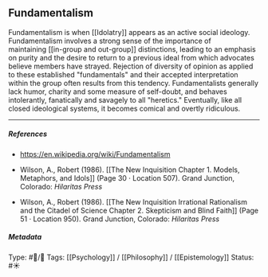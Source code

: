 ## Fundamentalism  # 

Fundamentalism is when [[Idolatry]] appears as an active social ideology. Fundamentalism involves a strong sense of the importance of maintaining [[in-group and out-group]] distinctions, leading to an emphasis on purity and the desire to return to a previous ideal from which advocates believe members have strayed. Rejection of diversity of opinion as applied to these established "fundamentals" and their accepted interpretation within the group often results from this tendency. Fundamentalists generally lack humor, charity and some measure of self-doubt, and behaves intolerantly, fanatically and savagely to all "heretics." Eventually, like all closed ideological systems, it becomes comical and overtly ridiculous.

___

##### References

- https://en.wikipedia.org/wiki/Fundamentalism

- Wilson, A., Robert (1986). [[The New Inquisition Chapter 1. Models, Metaphors, and Idols]] (Page 30 · Location 507). Grand Junction, Colorado: _Hilaritas Press_

- Wilson, A., Robert (1986). [[The New Inquisition Irrational Rationalism and the Citadel of Science Chapter 2. Skepticism and Blind Faith]] (Page 51 · Location 950). Grand Junction, Colorado: _Hilaritas Press_

##### Metadata

Type: #🔵/🔵 
Tags: [[Psychology]] / [[Philosophy]] / [[Epistemology]]
Status: #☀️ 